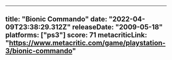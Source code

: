 
---
title: "Bionic Commando"
date: "2022-04-09T23:38:29.312Z"
releaseDate: "2009-05-18"
platforms: ["ps3"]
score: 71
metacriticLink: "https://www.metacritic.com/game/playstation-3/bionic-commando"
---
